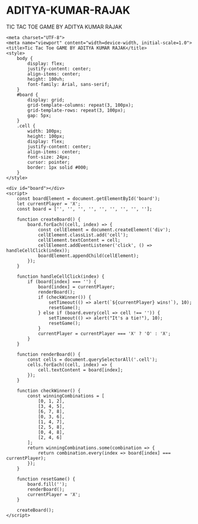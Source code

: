 # ADITYA-KUMAR-RAJAK
TIC TAC TOE GAME BY ADITYA KUMAR RAJAK 

<DOCTYPE html>
<html lang="en">
<head>
    
    <meta charset="UTF-8">
    <meta name="viewport" content="width=device-width, initial-scale=1.0">
    <title>Tic Tac Toe GAME BY ADITYA KUMAR RAJAK</title>
    <style>
        body {
            display: flex;
            justify-content: center;
            align-items: center;
            height: 100vh;
            font-family: Arial, sans-serif;
        }
        #board {
            display: grid;
            grid-template-columns: repeat(3, 100px);
            grid-template-rows: repeat(3, 100px);
            gap: 5px;
        }
        .cell {
            width: 100px;
            height: 100px;
            display: flex;
            justify-content: center;
            align-items: center;
            font-size: 24px;
            cursor: pointer;
            border: 1px solid #000;
        }
    </style>
</head>
<body>
    
    
    <div id="board"></div>
    <script>
        const boardElement = document.getElementById('board');
        let currentPlayer = 'X';
        const board = ['', '', '', '', '', '', '', '', ''];

        function createBoard() {
            board.forEach((cell, index) => {
                const cellElement = document.createElement('div');
                cellElement.classList.add('cell');
                cellElement.textContent = cell;
                cellElement.addEventListener('click', () => handleCellClick(index));
                boardElement.appendChild(cellElement);
            });
        }

        function handleCellClick(index) {
            if (board[index] === '') {
                board[index] = currentPlayer;
                renderBoard();
                if (checkWinner()) {
                    setTimeout(() => alert(`${currentPlayer} wins!`), 10);
                    resetGame();
                } else if (board.every(cell => cell !== '')) {
                    setTimeout(() => alert("It's a tie!"), 10);
                    resetGame();
                }
                currentPlayer = currentPlayer === 'X' ? 'O' : 'X';
            }
        }

        function renderBoard() {
            const cells = document.querySelectorAll('.cell');
            cells.forEach((cell, index) => {
                cell.textContent = board[index];
            });
        }

        function checkWinner() {
            const winningCombinations = [
                [0, 1, 2],
                [3, 4, 5],
                [6, 7, 8],
                [0, 3, 6],
                [1, 4, 7],
                [2, 5, 8],
                [0, 4, 8],
                [2, 4, 6]
            ];
            return winningCombinations.some(combination => {
                return combination.every(index => board[index] === currentPlayer);
            });
        }

        function resetGame() {
            board.fill('');
            renderBoard();
            currentPlayer = 'X';
        }

        createBoard();
    </script>
    
</body>
</html>